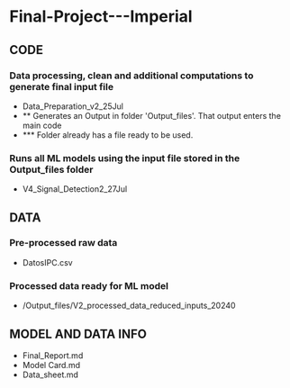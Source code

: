 # Final-Project---Imperial

## CODE

### Data processing, clean and additional computations to generate final input file
- Data_Preparation_v2_25Jul
- ** Generates an Output in folder 'Output_files'. That output enters the main code
- *** Folder already has a file ready to be used.

### Runs all ML models using the input file stored in the Output_files folder
- V4_Signal_Detection2_27Jul

## DATA

### Pre-processed raw data
- DatosIPC.csv

### Processed data ready for ML model
- /Output_files/V2_processed_data_reduced_inputs_20240

## MODEL AND DATA INFO

- Final_Report.md
- Model Card.md
- Data_sheet.md
